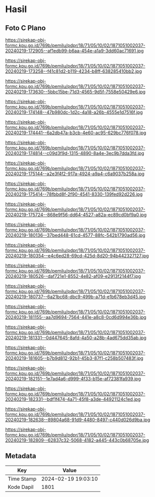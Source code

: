 # Hasil

## Foto C Plano

https://sirekap-obj-formc.kpu.go.id/769b/pemilu/pdpr/18/71/05/10/02/1871051002037-20240219-172905--af1edb99-b6aa-454e-a1a9-3dd60ac71691.jpg

https://sirekap-obj-formc.kpu.go.id/769b/pemilu/pdpr/18/71/05/10/02/1871051002037-20240219-173258--f41c81d2-b119-4234-b8ff-638285410bb2.jpg

https://sirekap-obj-formc.kpu.go.id/769b/pemilu/pdpr/18/71/05/10/02/1871051002037-20240219-173630--5bbc15be-71d3-4565-9d5f-7558e50429e6.jpg

https://sirekap-obj-formc.kpu.go.id/769b/pemilu/pdpr/18/71/05/10/02/1871051002037-20240219-174148--47b980dc-1d2c-4a18-a26b-4555e1d7516f.jpg

https://sirekap-obj-formc.kpu.go.id/769b/pemilu/pdpr/18/71/05/10/02/1871051002037-20240219-174441--6a2db47a-b3cb-4e60-ac95-629bc776f078.jpg

https://sirekap-obj-formc.kpu.go.id/769b/pemilu/pdpr/18/71/05/10/02/1871051002037-20240219-174814--c09d3f9d-1315-4890-8a4e-3ec9b7dda3fd.jpg

https://sirekap-obj-formc.kpu.go.id/769b/pemilu/pdpr/18/71/05/10/02/1871051002037-20240219-175144--a2e3f4f2-917a-4924-a9a4-c6a9037b258a.jpg

https://sirekap-obj-formc.kpu.go.id/769b/pemilu/pdpr/18/71/05/10/02/1871051002037-20240219-175414--78fbbd8f-2f90-4541-8330-139fed92d226.jpg

https://sirekap-obj-formc.kpu.go.id/769b/pemilu/pdpr/18/71/05/10/02/1871051002037-20240219-175724--868e9f56-dd64-4527-a82a-ec89cd0bf9a0.jpg

https://sirekap-obj-formc.kpu.go.id/769b/pemilu/pdpr/18/71/05/10/02/1871051002037-20240219-180136--37bed448-61cd-4577-88fc-542b1790ad56.jpg

https://sirekap-obj-formc.kpu.go.id/769b/pemilu/pdpr/18/71/05/10/02/1871051002037-20240219-180354--e4c6ed28-69cd-425d-8d20-94b442327127.jpg

https://sirekap-obj-formc.kpu.go.id/769b/pemilu/pdpr/18/71/05/10/02/1871051002037-20240219-180526--daf721e1-8552-4e82-af09-e2913f2144f7.jpg

https://sirekap-obj-formc.kpu.go.id/769b/pemilu/pdpr/18/71/05/10/02/1871051002037-20240219-180737--6a21bc68-dbc9-499b-a71d-e1b678eb3d45.jpg

https://sirekap-obj-formc.kpu.go.id/769b/pemilu/pdpr/18/71/05/10/02/1871051002037-20240219-181155--aa7d9694-7564-441e-a8c8-0cd6d994e36b.jpg

https://sirekap-obj-formc.kpu.go.id/769b/pemilu/pdpr/18/71/05/10/02/1871051002037-20240219-181331--0d447645-8afd-4a50-a28b-4ad675dd35ab.jpg

https://sirekap-obj-formc.kpu.go.id/769b/pemilu/pdpr/18/71/05/10/02/1871051002037-20240219-181605--b7b9d812-92b1-45b3-87f1-c258b507483f.jpg

https://sirekap-obj-formc.kpu.go.id/769b/pemilu/pdpr/18/71/05/10/02/1871051002037-20240219-182151--1e7ad4a6-d999-4f33-b15e-af72381fa939.jpg

https://sirekap-obj-formc.kpu.go.id/769b/pemilu/pdpr/18/71/05/10/02/1871051002037-20240219-182331--bdf1f474-4a71-45f8-a3de-44921124c1ed.jpg

https://sirekap-obj-formc.kpu.go.id/769b/pemilu/pdpr/18/71/05/10/02/1871051002037-20240219-182638--89804a68-91d9-4480-8497-c440d026d9ba.jpg

https://sirekap-obj-formc.kpu.go.id/769b/pemilu/pdpr/18/71/05/10/02/1871051002037-20240219-182809--62837c32-5068-4182-a445-443c0b68705e.jpg


## Metadata

| Key        | Value               |
| ---------- | ------------------- |
| Time Stamp | 2024-02-19 19:03:10 |
| Kode Dapil | 1801                |



